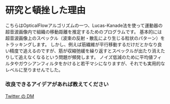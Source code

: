 # 研究と頓挫した理由

こちらはOpticalFlowアルゴリズムの一つ、Lucas-Kanade法を使って運動器の超音波画像内で組織の移動距離を推定するためのプログラムです。
基本的には超音波画像上のスペックル（波束の反射・散乱により生じる粒状のパターン）をトラッキングします。
しかし、例えば筋繊維が平行移動するだけだとかなり良い精度で追えるのですが、筋が収縮弛緩を繰り返すとスペックルが出たり消えたりして追えなくなるという問題が頻発します。
ノイズ低減のために平均値フィルタやガウシアンフィルタをかけると若干マシになりますが、それでも実用的なレベルに至りませんでした。

### 改良できるアイデアがあれば教えてください

[Twitter の DM](https://x.com/Pt96442837Pt) 
